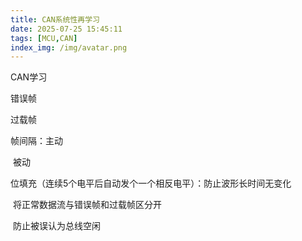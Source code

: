 ```yaml
---
title: CAN系统性再学习
date: 2025-07-25 15:45:11
tags: [MCU,CAN]
index_img: /img/avatar.png
---
```


CAN学习

错误帧

过载帧

帧间隔：主动

​                被动

位填充（连续5个电平后自动发个一个相反电平）：防止波形长时间无变化

​               将正常数据流与错误帧和过载帧区分开

​               防止被误认为总线空闲

